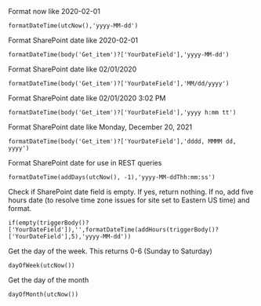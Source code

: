 Format now like 2020-02-01

```formatDateTime(utcNow(),'yyyy-MM-dd')```

Format SharePoint date like 2020-02-01

```formatDateTime(body('Get_item')?['YourDateField'],'yyyy-MM-dd')```

Format SharePoint date like 02/01/2020

```formatDateTime(body('Get_item')?['YourDateField'],'MM/dd/yyyy')```

Format SharePoint date like 02/01/2020 3:02 PM

```formatDateTime(body('Get_item')?['YourDateField'],'yyyy h:mm tt')```

Format SharePoint date like Monday, December 20, 2021

```formatDateTime(body('Get_item')?['YourDateField'],'dddd, MMMM dd, yyyy')```

Format SharePoint date for use in REST queries

```formatDateTime(addDays(utcNow(), -1),'yyyy-MM-ddThh:mm:ss')```

Check if SharePoint date field is empty. If yes, return nothing. If no, add five hours date (to resolve time zone issues for site set to Eastern US time) and format.

```if(empty(triggerBody()?['YourDateField']),'',formatDateTime(addHours(triggerBody()?['YourDateField'],5),'yyyy-MM-dd'))```

Get the day of the week. This returns 0-6 (Sunday to Saturday)

```dayOfWeek(utcNow())```

Get the day of the month

```dayOfMonth(utcNow())```
